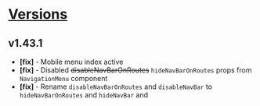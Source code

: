 # [Versions](https://github.com/Tracktor/design-system/releases)

## v1.43.1
- **[fix]** - Mobile menu index active
- **[fix]** - Disabled ~~disableNavBarOnRoutes~~ `hideNavBarOnRoutes` props from `NavigationMenu` component
- **[fix]** - Rename `disableNavBarOnRoutes` and `disableNavBar` to `hideNavBarOnRoutes` and  `hideNavBar` and
